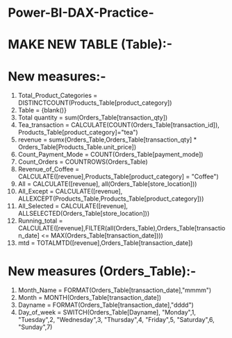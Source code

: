 # Power-BI-DAX-Practice-



# MAKE NEW TABLE (Table):-


# New measures:- 
1. Total_Product_Categories = DISTINCTCOUNT(Products_Table[product_category])
2. Table = {blank()}
3. Total quantity = sum(Orders_Table[transaction_qty])
4. Tea_transaction = CALCULATE(COUNT(Orders_Table[transaction_id]), Products_Table[product_category]="tea")
5. revenue = sumx(Orders_Table,Orders_Table[transaction_qty] * Orders_Table[Products_Table.unit_price])
6. Count_Payment_Mode = COUNT(Orders_Table[payment_mode])
7. Count_Orders = COUNTROWS(Orders_Table)
8. Revenue_of_Coffee = CALCULATE([revenue],Products_Table[product_category] = "Coffee")
9. All = CALCULATE([revenue], all(Orders_Table[store_location]))
10. All_Except = CALCULATE([revenue], ALLEXCEPT(Products_Table,Products_Table[product_category]))
11. All_Selected = CALCULATE([revenue], ALLSELECTED(Orders_Table[store_location]))
12. Running_total = CALCULATE([revenue],FILTER(all(Orders_Table),Orders_Table[transaction_date] <= MAX(Orders_Table[transaction_date])))
13. mtd = TOTALMTD([revenue],Orders_Table[transaction_date])

# New measures (Orders_Table):-
1. Month_Name = FORMAT(Orders_Table[transaction_date],"mmmm")
2. Month = MONTH(Orders_Table[transaction_date])
3. Dayname = FORMAT(Orders_Table[transaction_date],"dddd")
4. Day_of_week = SWITCH(Orders_Table[Dayname],
"Monday",1,
"Tuesday",2,
"Wednesday",3,
"Thursday",4,
"Friday",5,
"Saturday",6,
"Sunday",7)
 
